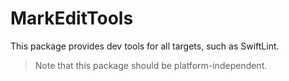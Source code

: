 # MarkEditTools

This package provides dev tools for all targets, such as SwiftLint.

> Note that this package should be platform-independent.